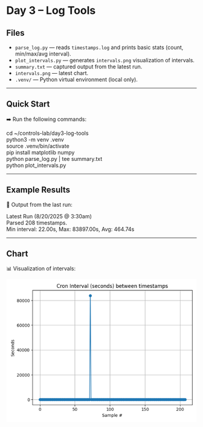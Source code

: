 # Day 3 – Log Tools

## Files
- `parse_log.py` — reads `timestamps.log` and prints basic stats (count, min/max/avg interval).
- `plot_intervals.py` — generates `intervals.png` visualization of intervals.
- `summary.txt` — captured output from the latest run.
- `intervals.png` — latest chart.
- `.venv/` — Python virtual environment (local only).

---

## Quick Start
➡️ Run the following commands:

cd ~/controls-lab/day3-log-tools  
python3 -m venv .venv  
source .venv/bin/activate  
pip install matplotlib numpy  
python parse_log.py | tee summary.txt  
python plot_intervals.py  

---

## Example Results
📝 Output from the last run:

Latest Run (8/20/2025 @ 3:30am)  
Parsed 208 timestamps.  
Min interval: 22.00s, Max: 83897.00s, Avg: 464.74s  

---

## Chart
📊 Visualization of intervals:

![Intervals](intervals.png)


